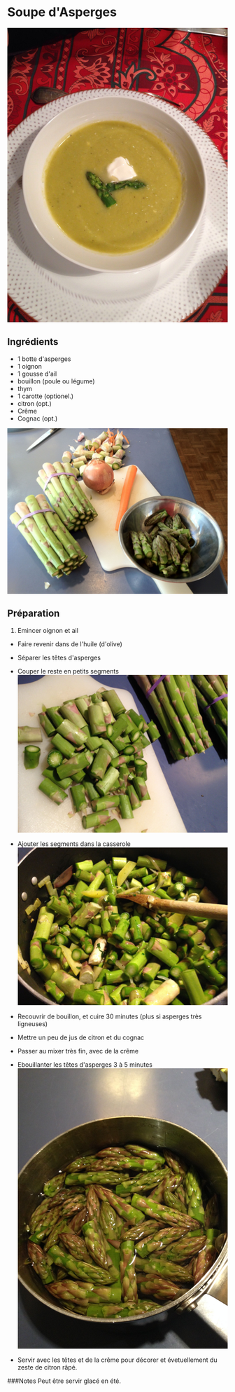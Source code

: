 # Soupe d'Asperges
![image](img/soupe_d_asperges4.jpg)
## Ingrédients

* 1 botte d'asperges
* 1 oignon
* 1 gousse d'ail
* bouillon (poule ou légume)
* thym
* 1 carotte (optionel.)
* citron (opt.)
* Crême 
* Cognac (opt.)

![image](img/soupe_d_asperges5.jpg)

## Préparation
1. Emincer oignon et ail
* Faire revenir dans de l'huile (d'olive)
* Séparer les têtes d'asperges
* Couper le reste en petits segments  
![image](img/soupe_d_asperges2.jpg)

* Ajouter les segments dans la casserole  
![image](img/soupe_d_asperges3.jpg)

* Recouvrir de bouillon, et cuire 30 minutes (plus si asperges très ligneuses)
* Mettre un peu de jus de citron et du cognac
* Passer au mixer très fin, avec de la crême
* Ebouillanter les têtes d'asperges 3 à 5 minutes   
![image](img/soupe_d_asperges1.jpg)

* Servir avec les têtes et de la crême pour décorer et évetuellement du zeste de citron râpé.

###Notes
Peut être servir glacé en été.


